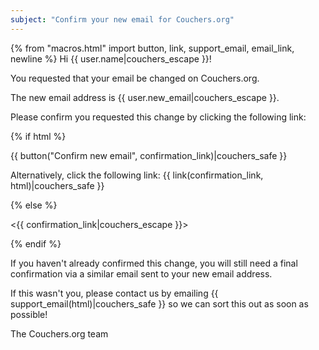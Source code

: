 ```yaml
---
subject: "Confirm your new email for Couchers.org"
---
```


{% from "macros.html" import button, link, support_email, email_link, newline %}
Hi {{ user.name|couchers_escape }}!

You requested that your email be changed on Couchers.org.

The new email address is {{ user.new_email|couchers_escape }}.

Please confirm you requested this change by clicking the following link:

{% if html %}

{{ button("Confirm new email", confirmation_link)|couchers_safe }}

Alternatively, click the following link: {{ link(confirmation_link, html)|couchers_safe }}

{% else %}

<{{ confirmation_link|couchers_escape }}>

{% endif %}

If you haven't already confirmed this change, you will still need a final confirmation via a similar email sent to your new email address.


If this wasn't you, please contact us by emailing {{ support_email(html)|couchers_safe }} so we can sort this out as soon as possible!

The Couchers.org team
